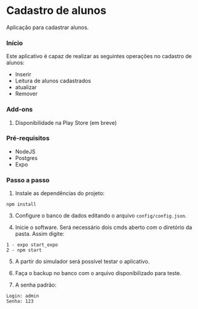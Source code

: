 # Cadastro de alunos #
Aplicação para cadastrar alunos.

### Início ###
Este aplicativo é capaz de realizar as seguintes operações no cadastro de alunos:

- Inserir
- Leitura de alunos cadastrados
- atualizar
- Remover

### Add-ons ###
1. Disponibilidade na Play Store (em breve)

### Pré-requisitos ###
- NodeJS
- Postgres
- Expo

### Passo a passo ###
1. Instale as dependências do projeto:

```
npm install
```

3. Configure o banco de dados editando o arquivo `config/config.json`.

4. Inicie o software. Será necessário dois cmds aberto com o diretório da pasta. Assim digite:

```
1 - expo start_expo
2 - npm start
```

5. A partir do simulador será possível testar o aplicativo.

6. Faça o backup no banco com o arquivo disponibilizado para teste.

7. A senha padrão:

```
Login: admin
Senha: 123
```